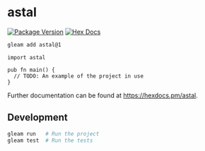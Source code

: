 # astal

[![Package Version](https://img.shields.io/hexpm/v/astal)](https://hex.pm/packages/astal)
[![Hex Docs](https://img.shields.io/badge/hex-docs-ffaff3)](https://hexdocs.pm/astal/)

```sh
gleam add astal@1
```
```gleam
import astal

pub fn main() {
  // TODO: An example of the project in use
}
```

Further documentation can be found at <https://hexdocs.pm/astal>.

## Development

```sh
gleam run   # Run the project
gleam test  # Run the tests
```
